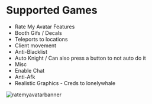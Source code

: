 # Supported Games

+ Rate My Avatar
Features
+ Booth Gifs / Decals
+ Teleports to locations
+ Client movement
+ Anti-Blacklist
+ Auto Knight / Can also press a button to not auto do it
+ Misc
+ Enable Chat
+ Anti-Afk
+ Realistic Graphics - Creds to lonelywhale

![ratemyavatarbanner](https://github.com/bobowawahahahbobobwahahawoaowabobwabo/ClearWare/assets/110189904/6dc09c92-c544-4a0f-a9f5-511815a9073a)
